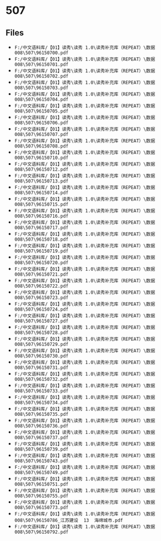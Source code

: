 # 507

## Files

- `F:/中文语料库/【01】读秀\读秀 1.0\读秀补充库（REPEAT）\数据008\507\96150700.pdf`
- `F:/中文语料库/【01】读秀\读秀 1.0\读秀补充库（REPEAT）\数据008\507\96150701.pdf`
- `F:/中文语料库/【01】读秀\读秀 1.0\读秀补充库（REPEAT）\数据008\507\96150702.pdf`
- `F:/中文语料库/【01】读秀\读秀 1.0\读秀补充库（REPEAT）\数据008\507\96150703.pdf`
- `F:/中文语料库/【01】读秀\读秀 1.0\读秀补充库（REPEAT）\数据008\507\96150704.pdf`
- `F:/中文语料库/【01】读秀\读秀 1.0\读秀补充库（REPEAT）\数据008\507\96150705.pdf`
- `F:/中文语料库/【01】读秀\读秀 1.0\读秀补充库（REPEAT）\数据008\507\96150706.pdf`
- `F:/中文语料库/【01】读秀\读秀 1.0\读秀补充库（REPEAT）\数据008\507\96150707.pdf`
- `F:/中文语料库/【01】读秀\读秀 1.0\读秀补充库（REPEAT）\数据008\507\96150708.pdf`
- `F:/中文语料库/【01】读秀\读秀 1.0\读秀补充库（REPEAT）\数据008\507\96150710.pdf`
- `F:/中文语料库/【01】读秀\读秀 1.0\读秀补充库（REPEAT）\数据008\507\96150712.pdf`
- `F:/中文语料库/【01】读秀\读秀 1.0\读秀补充库（REPEAT）\数据008\507\96150713.pdf`
- `F:/中文语料库/【01】读秀\读秀 1.0\读秀补充库（REPEAT）\数据008\507\96150714.pdf`
- `F:/中文语料库/【01】读秀\读秀 1.0\读秀补充库（REPEAT）\数据008\507\96150715.pdf`
- `F:/中文语料库/【01】读秀\读秀 1.0\读秀补充库（REPEAT）\数据008\507\96150716.pdf`
- `F:/中文语料库/【01】读秀\读秀 1.0\读秀补充库（REPEAT）\数据008\507\96150717.pdf`
- `F:/中文语料库/【01】读秀\读秀 1.0\读秀补充库（REPEAT）\数据008\507\96150718.pdf`
- `F:/中文语料库/【01】读秀\读秀 1.0\读秀补充库（REPEAT）\数据008\507\96150719.pdf`
- `F:/中文语料库/【01】读秀\读秀 1.0\读秀补充库（REPEAT）\数据008\507\96150720.pdf`
- `F:/中文语料库/【01】读秀\读秀 1.0\读秀补充库（REPEAT）\数据008\507\96150721.pdf`
- `F:/中文语料库/【01】读秀\读秀 1.0\读秀补充库（REPEAT）\数据008\507\96150722.pdf`
- `F:/中文语料库/【01】读秀\读秀 1.0\读秀补充库（REPEAT）\数据008\507\96150723.pdf`
- `F:/中文语料库/【01】读秀\读秀 1.0\读秀补充库（REPEAT）\数据008\507\96150724.pdf`
- `F:/中文语料库/【01】读秀\读秀 1.0\读秀补充库（REPEAT）\数据008\507\96150727.pdf`
- `F:/中文语料库/【01】读秀\读秀 1.0\读秀补充库（REPEAT）\数据008\507\96150728.pdf`
- `F:/中文语料库/【01】读秀\读秀 1.0\读秀补充库（REPEAT）\数据008\507\96150729.pdf`
- `F:/中文语料库/【01】读秀\读秀 1.0\读秀补充库（REPEAT）\数据008\507\96150730.pdf`
- `F:/中文语料库/【01】读秀\读秀 1.0\读秀补充库（REPEAT）\数据008\507\96150731.pdf`
- `F:/中文语料库/【01】读秀\读秀 1.0\读秀补充库（REPEAT）\数据008\507\96150732.pdf`
- `F:/中文语料库/【01】读秀\读秀 1.0\读秀补充库（REPEAT）\数据008\507\96150733.pdf`
- `F:/中文语料库/【01】读秀\读秀 1.0\读秀补充库（REPEAT）\数据008\507\96150734.pdf`
- `F:/中文语料库/【01】读秀\读秀 1.0\读秀补充库（REPEAT）\数据008\507\96150735.pdf`
- `F:/中文语料库/【01】读秀\读秀 1.0\读秀补充库（REPEAT）\数据008\507\96150736.pdf`
- `F:/中文语料库/【01】读秀\读秀 1.0\读秀补充库（REPEAT）\数据008\507\96150737.pdf`
- `F:/中文语料库/【01】读秀\读秀 1.0\读秀补充库（REPEAT）\数据008\507\96150739.pdf`
- `F:/中文语料库/【01】读秀\读秀 1.0\读秀补充库（REPEAT）\数据008\507\96150743.pdf`
- `F:/中文语料库/【01】读秀\读秀 1.0\读秀补充库（REPEAT）\数据008\507\96150749.pdf`
- `F:/中文语料库/【01】读秀\读秀 1.0\读秀补充库（REPEAT）\数据008\507\96150751.pdf`
- `F:/中文语料库/【01】读秀\读秀 1.0\读秀补充库（REPEAT）\数据008\507\96150755.pdf`
- `F:/中文语料库/【01】读秀\读秀 1.0\读秀补充库（REPEAT）\数据008\507\96150773.pdf`
- `F:/中文语料库/【01】读秀\读秀 1.0\读秀补充库（REPEAT）\数据008\507\96150786_江苏建设  13  海绵城市.pdf`
- `F:/中文语料库/【01】读秀\读秀 1.0\读秀补充库（REPEAT）\数据008\507\96150792.pdf`
